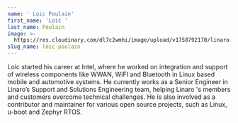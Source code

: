 ```yaml
---
name: ' Loic Poulain'
first_name: 'Loic '
last_name: Poulain
image: >-
  https://res.cloudinary.com/dl7c2wmhi/image/upload/v1758792170/linaro-website/images/author/loic_poulain_150_150
slug_name: loic-poulain
---
```


Loic started his career at Intel, where he worked on integration and support of wireless components like WWAN, WiFI and Bluetooth in Linux based mobile and automotive systems. He currently works as a Senior Engineer in Linaro’s Support and Solutions Engineering team, helping Linaro 's members and customers overcome technical challenges. He is also involved as a contributor and maintainer for various open source projects, such as Linux, u-boot and Zephyr RTOS.
